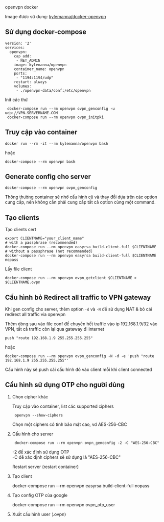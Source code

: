 openvpn docker

Image được sử dụng: [kylemanna/docker-openvpn](https://github.com/kylemanna/docker-openvpn)

## Sử dụng docker-compose

    version: '2'
    services:
      openvpn:
        cap_add:
         - NET_ADMIN
        image: kylemanna/openvpn
        container_name: openvpn
        ports:
         - "1194:1194/udp"
        restart: always
        volumes:
         - ./openvpn-data/conf:/etc/openvpn

Init các thứ

     docker-compose run --rm openvpn ovpn_genconfig -u udp://VPN.SERVERNAME.COM
     docker-compose run --rm openvpn ovpn_initpki

## Truy cập vào container

    docker run --rm -it --rm kylemanna/openvpn bash

hoặc

    docker-compose --rm openvpn bash

## Generate config cho server

    docker-compose --rm openvpn ovpn_genconfig

Thông thường container sẽ nhớ cấu hình cũ và thay đổi dựa trên các option cung cấp, nên không cần phải cung cấp tất cả option cùng một command.

## Tạo clients

Tạo clients cert

    export CLIENTNAME="your_client_name"
    # with a passphrase (recommended)
    docker-compose run --rm openvpn easyrsa build-client-full $CLIENTNAME
    # without a passphrase (not recommended)
    docker-compose run --rm openvpn easyrsa build-client-full $CLIENTNAME nopass

Lấy file client

    docker-compose run --rm openvpn ovpn_getclient $CLIENTNAME > $CLIENTNAME.ovpn

## Cấu hình bỏ Redirect all traffic to VPN gateway

Khi gen config cho server, thêm option `-d` và `-N` để sử dụng NAT & bỏ cái redirect all traffic via openvpn


Thêm dòng sau vào file conf để chuyển hết traffic vào ip 192.168.1.9/32 vào VPN, tất cả traffic còn lại qua gateway đi internet

    push "route 192.168.1.9 255.255.255.255"

hoặc

    docker-compose run --rm openvpn ovpn_genconfig -N -d -e 'push "route 192.168.1.9 255.255.255.255"'

Cấu hình này sẽ push cái cấu hình đó vào client mỗi khi client connected

## Cấu hình sử dụng OTP cho người dùng

1. Chọn cipher khác

    Truy cập vào container, list các supported ciphers

        openvpn --show-ciphers

    Chọn một ciphers có tính bảo mật cao, vd AES-256-CBC

2. Cấu hình cho server

        docker-compose run --rm openvpn ovpn_genconfig -2 -C "AES-256-CBC"

    -2 để xác định sử dụng OTP   
    -C để xác định ciphers sẽ sử dụng là "AES-256-CBC"

    Restart server (restart container)

3. Tạo client

    docker-compose run --rm openvpn easyrsa build-client-full <user> nopass

4. Tạo config OTP của google

    docker-compose run --rm openvpn ovpn_otp_user <user>

5. Xuất cấu hình user (.ovpn)
